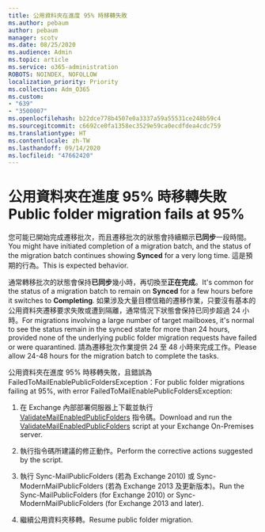 ```yaml
---
title: 公用資料夾在進度 95% 時移轉失敗
ms.author: pebaum
author: pebaum
manager: scotv
ms.date: 08/25/2020
ms.audience: Admin
ms.topic: article
ms.service: o365-administration
ROBOTS: NOINDEX, NOFOLLOW
localization_priority: Priority
ms.collection: Adm_O365
ms.custom:
- "639"
- "3500007"
ms.openlocfilehash: b22dce778b4507e0a3337a59a55531ce248b59c4
ms.sourcegitcommit: c6692ce0fa1358ec3529e59ca0ecdfdea4cdc759
ms.translationtype: HT
ms.contentlocale: zh-TW
ms.lasthandoff: 09/14/2020
ms.locfileid: "47662420"
---
```

# <a name="public-folder-migration-fails-at-95"></a><span data-ttu-id="5442f-102">公用資料夾在進度 95% 時移轉失敗</span><span class="sxs-lookup"><span data-stu-id="5442f-102">Public folder migration fails at 95%</span></span>

<span data-ttu-id="5442f-103">您可能已開始完成遷移批次，而且遷移批次的狀態會持續顯示**已同步**一段時間。</span><span class="sxs-lookup"><span data-stu-id="5442f-103">You might have initiated completion of a migration batch, and the status of the migration batch continues showing **Synced** for a very long time.</span></span> <span data-ttu-id="5442f-104">這是預期的行為。</span><span class="sxs-lookup"><span data-stu-id="5442f-104">This is expected behavior.</span></span>

<span data-ttu-id="5442f-105">通常轉移批次的狀態會保持**已同步**幾小時，再切換至**正在完成**。</span><span class="sxs-lookup"><span data-stu-id="5442f-105">It's common for the status of a migration batch to remain on **Synced** for a few hours before it switches to **Completing**.</span></span> <span data-ttu-id="5442f-106">如果涉及大量目標信箱的遷移作業，只要沒有基本的公用資料夾遷移要求失敗或遭到隔離，通常情況下狀態會保持已同步超過 24 小時。</span><span class="sxs-lookup"><span data-stu-id="5442f-106">For migrations involving a large number of target mailboxes, it's normal to see the status remain in the synced state for more than 24 hours, provided none of the underlying public folder migration requests have failed or were quarantined.</span></span> <span data-ttu-id="5442f-107">請為遷移批次作業提供 24 至 48 小時來完成工作。</span><span class="sxs-lookup"><span data-stu-id="5442f-107">Please allow 24-48 hours for the migration batch to complete the tasks.</span></span>

<span data-ttu-id="5442f-108">公用資料夾在進度 95% 時移轉失敗，且錯誤為 FailedToMailEnablePublicFoldersException：</span><span class="sxs-lookup"><span data-stu-id="5442f-108">For public folder migrations failing at 95%, with error FailedToMailEnablePublicFoldersException:</span></span>

1. <span data-ttu-id="5442f-109">在 Exchange 內部部署伺服器上下載並執行 [ValidateMailEnabledPublicFolders](https://aka.ms/ValidateMEPF) 指令碼。</span><span class="sxs-lookup"><span data-stu-id="5442f-109">Download and run the [ValidateMailEnabledPublicFolders](https://aka.ms/ValidateMEPF) script at your Exchange On-Premises server.</span></span>

2. <span data-ttu-id="5442f-110">執行指令碼所建議的修正動作。</span><span class="sxs-lookup"><span data-stu-id="5442f-110">Perform the corrective actions suggested by the script.</span></span>

3. <span data-ttu-id="5442f-111">執行 Sync-MailPublicFolders (若為 Exchange 2010) 或 Sync-ModernMailPublicFolders (若為 Exchange 2013 及更新版本)。</span><span class="sxs-lookup"><span data-stu-id="5442f-111">Run the Sync-MailPublicFolders (for Exchange 2010) or Sync-ModernMailPublicFolders (for Exchange 2013 and later).</span></span>

4. <span data-ttu-id="5442f-112">繼續公用資料夾移轉。</span><span class="sxs-lookup"><span data-stu-id="5442f-112">Resume public folder migration.</span></span>
